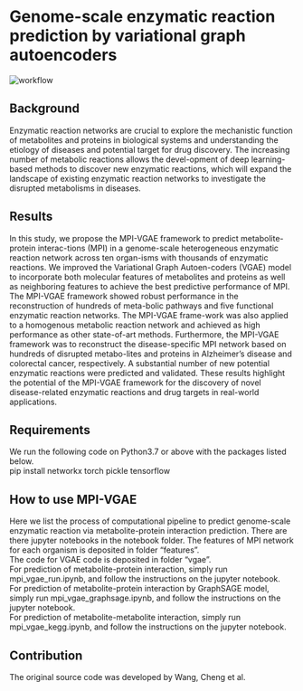 # Genome-scale enzymatic reaction prediction by variational graph autoencoders
![workflow](https://github.com/mmetalab/mpi-vgae/blob/master/figures/framework.png)
## Background
Enzymatic reaction networks are crucial to explore the mechanistic function of metabolites and proteins in biological systems and understanding the etiology of diseases and potential target for drug discovery. The increasing number of metabolic reactions allows the devel-opment of deep learning-based methods to discover new enzymatic reactions, which will expand the landscape of existing enzymatic reaction networks to investigate the disrupted metabolisms in diseases. 
## Results
In this study, we propose the MPI-VGAE framework to predict metabolite-protein interac-tions (MPI) in a genome-scale heterogeneous enzymatic reaction network across ten organ-isms with thousands of enzymatic reactions. We improved the Variational Graph Autoen-coders (VGAE) model to incorporate both molecular features of metabolites and proteins as well as neighboring features to achieve the best predictive performance of MPI. The MPI-VGAE framework showed robust performance in the reconstruction of hundreds of meta-bolic pathways and five functional enzymatic reaction networks. The MPI-VGAE frame-work was also applied to a homogenous metabolic reaction network and achieved as high performance as other state-of-art methods. Furthermore, the MPI-VGAE framework was to reconstruct the disease-specific MPI network based on hundreds of disrupted metabo-lites and proteins in Alzheimer’s disease and colorectal cancer, respectively. A substantial number of new potential enzymatic reactions were predicted and validated. These results highlight the potential of the MPI-VGAE framework for the discovery of novel disease-related enzymatic reactions and drug targets in real-world applications. 
## Requirements
We run the following code on Python3.7 or above with the packages listed below. <br>
pip install networkx torch pickle tensorflow
## How to use MPI-VGAE
Here we list the process of computational pipeline to predict genome-scale enzymatic reaction via metabolite-protein interaction prediction. There are there jupyter notebooks in the notebook folder. 
The features of MPI network for each organism is deposited in folder “features”. <br>
The code for VGAE code is deposited in folder “vgae”.<br>
For prediction of metabolite-protein interaction, simply run mpi_vgae_run.ipynb, and follow the instructions on the jupyter notebook.<br>
For prediction of metabolite-protein interaction by GraphSAGE model, simply run mpi_vgae_graphsage.ipynb, and follow the instructions on the jupyter notebook.<br>
For prediction of metabolite-metabolite interaction, simply run mpi_vgae_kegg.ipynb, and follow the instructions on the jupyter notebook. 

## Contribution
The original source code was developed by Wang, Cheng et al.

